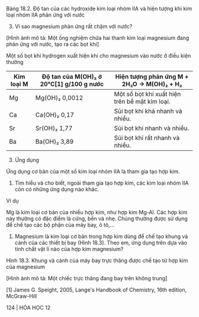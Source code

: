 Bảng 18.2. Độ tan của các hydroxide kim loại nhóm IIA và hiện tượng khi kim loại nhóm IIA phản ứng với nước

3. Vì sao magnesium phản ứng rất chậm với nước?

[Hình ảnh mô tả: Một ống nghiệm chứa hai thanh kim loại magnesium đang phản ứng với nước, tạo ra các bọt khí]

Một số bọt khí hydrogen xuất hiện khi cho magnesium vào nước ở điều kiện thường

Kim loại M | Độ tan của M(OH)₂ ở 20°C[1] g/100 g nước | Hiện tượng phản ứng M + 2H₂O → M(OH)₂ + H₂
--- | --- | ---
Mg | Mg(OH)₂ 0,0012 | Một số bọt khí xuất hiện trên bề mặt kim loại.
Ca | Ca(OH)₂ 0,17 | Sủi bọt khí khá nhanh và nhiều.
Sr | Sr(OH)₂ 1,77 | Sủi bọt khí nhanh và nhiều.
Ba | Ba(OH)₂ 3,89 | Sủi bọt khí rất nhanh và nhiều.

3. Ứng dụng

Ứng dụng cơ bản của một số kim loại nhóm IIA là tham gia tạo hợp kim.

1. Tìm hiểu và cho biết, ngoài tham gia tạo hợp kim, các kim loại nhóm IIA còn có những ứng dụng nào khác.

Ví dụ

Mg là kim loại cơ bản của nhiều hợp kim, như hợp kim Mg-Al. Các hợp kim này thường có đặc điểm là cứng, bền và nhẹ. Chúng thường được sử dụng để chế tạo các bộ phận của máy bay, ô tô,...

1. Magnesium là kim loại cơ bản trong hợp kim dùng để chế tạo khung và cánh của các thiết bị bay (Hình 18.3). Theo em, ứng dụng trên dựa vào tính chất vật lí nào của hợp kim magnesium?

Hình 18.3. Khung và cánh của máy bay trực thăng được chế tạo từ hợp kim của magnesium

[Hình ảnh mô tả: Một chiếc trực thăng đang bay trên không trung]

[1] James G. Speight, 2005, Lange's Handbook of Chemistry, 16th edition, McGraw-Hill

124 | HÓA HỌC 12